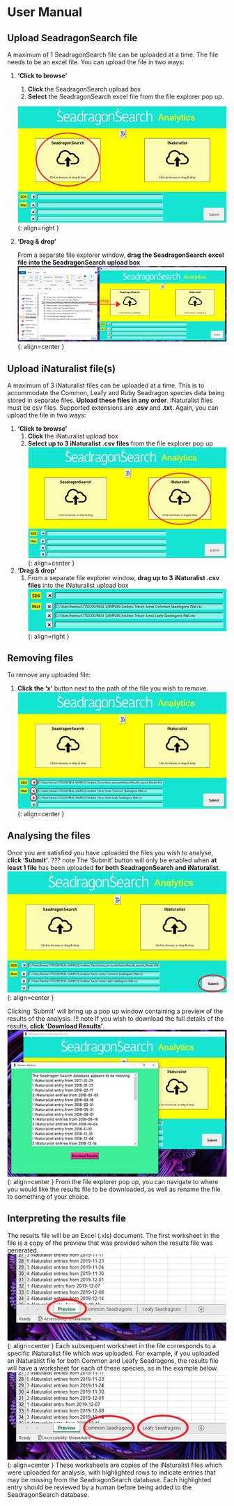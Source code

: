 # User Manual
## Upload SeadragonSearch file

A maximum of 1 SeadragonSearch file can be uploaded at a time. The file needs to be an excel file. You can upload the file in two ways:

1. **‘Click to browse’**
    
    1. **Click** the SeadragonSearch upload box
    2. **Select** the SeadragonSearch excel file from the file explorer pop up.

    ![Click to browse](images/sds-ctb.png){: align=right  }

2. **‘Drag & drop’**
    
    From a separate file explorer window, **drag the SeadragonSearch excel file into the SeadragonSearch upload box**
    ![](images/sds-dnd.png){: align=center  }


## Upload iNaturalist file(s)

A maximum of 3 iNaturalist files can be uploaded at a time. This is to accommodate the Common, Leafy and Ruby Seadragon species data being stored in separate files. **Upload these files in any order**. iNaturalist files must be csv files. Supported extensions are **.csv** and **.txt**.
Again, you can upload the file in two ways:
    
1. **‘Click to browse’**
    1. **Click** the iNaturalist upload box
    2. **Select up to 3 iNaturalist .csv files** from the file explorer pop up
        ![](images/inat-ctb.png){: align=center  }
2. **‘Drag & drop’**
    1. From a separate file explorer window, **drag up to 3 iNaturalist .csv files** into the iNaturalist upload box
    ![](images/inat-fp.png){: align=right  }
## Removing files
To remove any uploaded file: 
    
1. **Click the ‘x’** button next to the path of the file you wish to remove.
![](images/del.png){: align=center  }
## Analysing the files
Once you are satisfied you have uploaded the files you wish to analyse, **click ‘Submit’**.
??? note 
    The ‘Submit’ button will only be enabled when **at least 1 file** has been uploaded **for both SeadragonSearch and iNaturalist**.
![](images/submit.png){: align=center  }

Clicking ‘Submit’ will bring up a pop up window containing a preview of the results of the analysis.
!!! note 
    If you wish to download the full details of the results, **click ‘Download Results’**. 
![](images/preview.png){: align=center  }
From the file explorer pop up, you can navigate to where you would like the results file to be downloaded, as well as rename the file to something of your choice. 

## Interpreting the results file
The results file will be an Excel (.xls) document. The first worksheet in the file is a copy of the preview that was provided when the results file was generated. 
![](images/xl-preview.png){: align=center  }
Each subsequent worksheet in the file corresponds to a specific iNaturalist file which was uploaded. For example, if you uploaded an iNaturalist file for both Common and Leafy Seadragons, the results file will have a worksheet for each of these species, as in the example below.
![](images/xl-sheets.png){: align=center  }
These worksheets are copies of the iNaturalist files which were uploaded for analysis, with highlighted rows to indicate entries that may be missing from the SeadragonSearch database. Each highlighted entry should be reviewed by a human before being added to the SeadragonSearch database.




